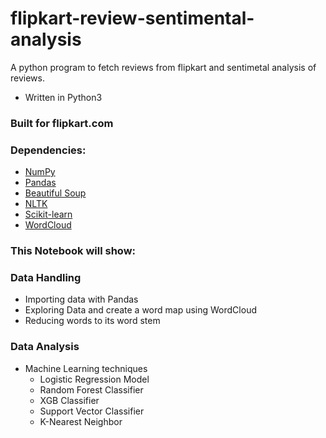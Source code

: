 # flipkart-review-sentimental-analysis

A python program to fetch reviews from flipkart and sentimetal analysis of reviews.
* Written in Python3

### Built for flipkart.com

### Dependencies:
 * [NumPy](http://www.numpy.org/)
 * [Pandas](http://pandas.pydata.org/)
 * [Beautiful Soup](https://www.crummy.com/software/BeautifulSoup/bs4/doc/  )
 * [NLTK](https://www.nltk.org/)
 * [Scikit-learn](https://scikit-learn.org/)
 * [WordCloud](https://pypi.org/project/wordcloud/)
 ### This Notebook will show:
 ### Data Handling
 * Importing data with Pandas
 * Exploring Data and create a word map using WordCloud
 * Reducing words to its word stem
### Data Analysis
* Machine Learning techniques
  + Logistic Regression Model
  + Random Forest Classifier
  + XGB Classifier
  + Support Vector Classifier
  + K-Nearest Neighbor
